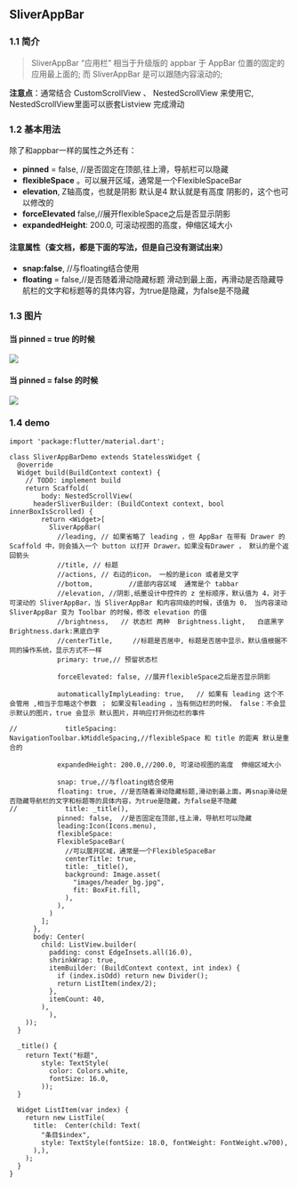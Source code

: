 ##    **SliverAppBar**
### 1.1 **简介**
> SliverAppBar “应用栏” 相当于升级版的 appbar
于 AppBar 位置的固定的应用最上面的;
而 SliverAppBar 是可以跟随内容滚动的;

**注意点**：通常结合 CustomScrollView 、 NestedScrollView 来使用它, NestedScrollView里面可以嵌套Listview 完成滑动

### 1.2 **基本用法**
除了和appbar一样的属性之外还有：
-   **pinned** = false,  //是否固定在顶部,往上滑，导航栏可以隐藏
-   **flexibleSpace** 。可以展开区域，通常是一个FlexibleSpaceBar
-   **elevation**, Z轴高度，也就是阴影 默认是4  默认就是有高度 阴影的，这个也可以修改的
-   **forceElevated**  false,//展开flexibleSpace之后是否显示阴影
-   **expandedHeight**: 200.0, 可滚动视图的高度，伸缩区域大小

#### 注意属性（查文档，都是下面的写法，但是自己没有测试出来）
-   **snap:false**,   //与floating结合使用
-   **floating** = false,//是否随着滑动隐藏标题
滑动到最上面，再滑动是否隐藏导航栏的文字和标题等的具体内容，为true是隐藏，为false是不隐藏

### 1.3 图片
####  当 pinned = true 的时候
![](https://user-gold-cdn.xitu.io/2019/4/29/16a6868291030258?w=320&h=640&f=gif&s=607575)


####  当 pinned = false 的时候
![](https://user-gold-cdn.xitu.io/2019/4/29/16a6869e0256ba17?w=320&h=640&f=gif&s=550599)


### 1.4 demo
```
import 'package:flutter/material.dart';

class SliverAppBarDemo extends StatelessWidget {
  @override
  Widget build(BuildContext context) {
    // TODO: implement build
    return Scaffold(
        body: NestedScrollView(
      headerSliverBuilder: (BuildContext context, bool innerBoxIsScrolled) {
        return <Widget>[
          SliverAppBar(
            //leading, // 如果省略了 leading ，但 AppBar 在带有 Drawer 的 Scaffold 中，则会插入一个 button 以打开 Drawer。如果没有Drawer ， 默认的是个返回箭头
            //title, // 标题
            //actions, // 右边的icon， 一般的是icon 或者是文字
            //bottom,         //底部内容区域  通常是个 tabbar
            //elevation, //阴影,纸墨设计中控件的 z 坐标顺序，默认值为 4，对于可滚动的 SliverAppBar，当 SliverAppBar 和内容同级的时候，该值为 0， 当内容滚动 SliverAppBar 变为 Toolbar 的时候，修改 elevation 的值
            //brightness,   // 状态栏 两种  Brightness.light,   白底黑字 Brightness.dark:黑底白字
            //centerTitle,     //标题是否居中, 标题是否居中显示，默认值根据不同的操作系统，显示方式不一样
            primary: true,// 预留状态栏

            forceElevated: false, //展开flexibleSpace之后是否显示阴影

            automaticallyImplyLeading: true,   // 如果有 leading 这个不会管用 ,相当于忽略这个参数 ； 如果没有leading ，当有侧边栏的时候， false：不会显示默认的图片，true 会显示 默认图片，并响应打开侧边栏的事件

//            titleSpacing: NavigationToolbar.kMiddleSpacing,//flexibleSpace 和 title 的距离 默认是重合的

            expandedHeight: 200.0,//200.0, 可滚动视图的高度  伸缩区域大小

            snap: true,//与floating结合使用
            floating: true, //是否随着滑动隐藏标题,滑动到最上面，再snap滑动是否隐藏导航栏的文字和标题等的具体内容，为true是隐藏，为false是不隐藏
//            title: _title(),
            pinned: false,  //是否固定在顶部,往上滑，导航栏可以隐藏
            leading:Icon(Icons.menu),
            flexibleSpace:
            FlexibleSpaceBar(
              //可以展开区域，通常是一个FlexibleSpaceBar
              centerTitle: true,
              title: _title(),
              background: Image.asset(
                "images/header_bg.jpg",
                fit: BoxFit.fill,
              ),
            ),
          )
        ];
      },
      body: Center(
        child: ListView.builder(
          padding: const EdgeInsets.all(16.0),
          shrinkWrap: true,
          itemBuilder: (BuildContext context, int index) {
            if (index.isOdd) return new Divider();
            return ListItem(index/2);
          },
          itemCount: 40,
        ),
          ),
    ));
  }

  _title() {
    return Text("标题",
        style: TextStyle(
          color: Colors.white,
          fontSize: 16.0,
        ));
  }

  Widget ListItem(var index) {
    return new ListTile(
      title:  Center(child: Text(
        "条目$index",
        style: TextStyle(fontSize: 18.0, fontWeight: FontWeight.w700),
      ),),
    );
  }
}

```

